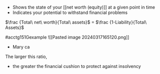 - Shows the state of your [[net worth (equity)]] at a given point in time
- Indicates your potential to withstand financial problems

$\frac {Total\ net\ worth}{Total\ assets}$ = $\frac {1-Liability}{Total\ Assets}$

#acctg151Gexample 
![[Pasted image 20240317165120.png]]
- Mary ca

The larger this ratio,
- the greater the financial cushion to protect against insolvency


